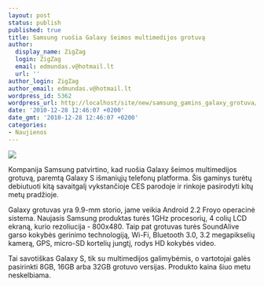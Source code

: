 ```yaml
---
layout: post
status: publish
published: true
title: Samsung ruošia Galaxy šeimos multimedijos grotuvą
author:
  display_name: ZigZag
  login: ZigZag
  email: edmundas.v@hotmail.lt
  url: ''
author_login: ZigZag
author_email: edmundas.v@hotmail.lt
wordpress_id: 5362
wordpress_url: http://localhost/site/new/samsung_gamins_galaxy_grotuva/
date: '2010-12-28 12:46:07 +0200'
date_gmt: '2010-12-28 12:46:07 +0200'
categories:
- Naujienos
---
```

<div class="imgright"><img src="http://www.part.lt/img/8ee5134cfc043b668340b00254171ede663.jpg"  /></div>
<p>Kompanija Samsung patvirtino, kad ruošia Galaxy šeimos multimedijos grotuvą, paremtą Galaxy S išmaniųjų telefonų platforma. Šis gaminys turėtų debiutuoti kitą savaitgalį vykstančioje CES parodoje ir rinkoje pasirodyti kitų metų pradžioje.</p>
<p>Galaxy grotuvas yra 9.9-mm storio, jame veikia Android 2.2 Froyo operacinė sistema. Naujasis Samsung produktas turės 1GHz procesorių, 4 colių LCD ekraną, kurio rezoliucija - 800x480. Taip pat grotuvas turės SoundAlive garso kokybės gerinimo technologiją, Wi-Fi, Bluetooth 3.0, 3.2 megapikselių kamerą, GPS, micro-SD kortelių jungtį, rodys HD kokybės video.</p>
<p>Tai savotiškas Galaxy S, tik su multimedijos galimybėmis, o vartotojai galės pasirinkti 8GB, 16GB arba 32GB grotuvo versijas. Produkto kaina šiuo metu neskelbiama.<br /></p>
